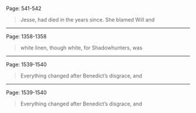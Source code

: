 Page: 541-542  
> Jesse, had died in the years since. She blamed Will and
_________________
Page: 1358-1358  
> white linen, though white, for Shadowhunters, was
_________________
Page: 1539-1540  
> Everything changed after Benedict’s disgrace, and
_________________
Page: 1539-1540  
> Everything changed after Benedict’s disgrace, and